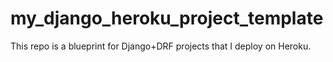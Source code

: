 # my_django_heroku_project_template

This repo is a blueprint for Django+DRF projects that I deploy on Heroku.

